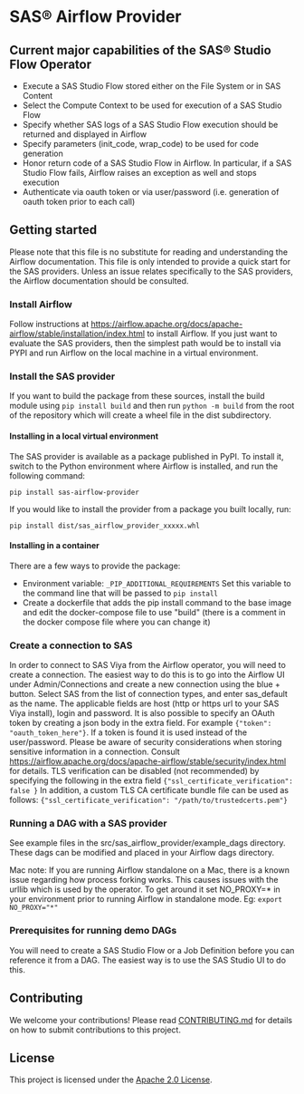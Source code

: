 # SAS&reg; Airflow Provider

## Current major capabilities of the SAS&reg; Studio Flow Operator

* Execute a SAS Studio Flow stored either on the File System or in SAS Content
* Select the Compute Context to be used for execution of a SAS Studio Flow
* Specify whether SAS logs of a SAS Studio Flow execution should be returned and displayed in Airflow
* Specify parameters (init_code, wrap_code) to be used for code generation
* Honor return code of a SAS Studio Flow in Airflow. In particular, if a SAS Studio Flow fails, Airflow raises an exception as well and stops execution
* Authenticate via oauth token or via user/password (i.e. generation of oauth token prior to each call)


## Getting started
Please note that this file is no substitute for reading and understanding the Airflow documentation. This file is only intended to provide a quick start for the SAS providers. Unless an issue relates specifically to the SAS providers, the Airflow documentation should be consulted.
### Install Airflow
Follow instructions at https://airflow.apache.org/docs/apache-airflow/stable/installation/index.html to install Airflow.
If you just want to evaluate the SAS providers, then the simplest path would be to install via PYPI and run Airflow on the local machine in a virtual environment. 

### Install the SAS provider
If you want to build the package from these sources, install the build module using `pip install build` and then run `python -m build` from the root of the repository which will create a wheel file in the dist subdirectory. 

#### Installing in a local virtual environment
The SAS provider is available as a package published in PyPI. To install it, switch to the Python environment where Airflow is installed, and run the following command:

`pip install sas-airflow-provider`

If you would like to install the provider from a package you built locally, run:

`pip install dist/sas_airflow_provider_xxxxx.whl`

#### Installing in a container
There are a few ways to provide the package:
- Environment variable: ```_PIP_ADDITIONAL_REQUIREMENTS``` Set this variable to the command line that will be passed to ```pip install```
- Create a dockerfile that adds the pip install command to the base image and edit the docker-compose file to use "build" (there is a comment in the docker compose file where you can change it)

### Create a connection to SAS
In order to connect to SAS Viya from the Airflow operator, you will need to create a connection. The easiest way to do this is to go into the Airflow UI under Admin/Connections and create a new connection using the blue + button. Select SAS from the list of connection types, and enter sas_default as the name. The applicable fields are host (http or https url to your SAS Viya install), login and password. It is also possible to specify an OAuth token by creating a json body in the extra field. For example `{"token": "oauth_token_here"}`. If a token is found it is used instead of the user/password.
Please be aware of security considerations when storing sensitive information in a
connection. Consult https://airflow.apache.org/docs/apache-airflow/stable/security/index.html for details.
TLS verification can be disabled (not recommended) by specifying the following in
the extra field `{"ssl_certificate_verification": false }` 
In addition, a custom TLS CA certificate bundle file can be used as follows:
`{"ssl_certificate_verification": "/path/to/trustedcerts.pem"}`

### Running a DAG with a SAS provider
See example files in the src/sas_airflow_provider/example_dags directory. These dags can be modified and 
placed in your Airflow dags directory. 

Mac note: If you are running Airflow standalone on a Mac, there is a known issue regarding how process forking works.
This causes issues with the urllib which is used by the operator. To get around it set NO_PROXY=* in your environment
prior to running Airflow in standalone mode.
Eg:
`export NO_PROXY="*"`

### Prerequisites for running demo DAGs
You will need to create a SAS Studio Flow or a Job Definition before you can reference it from a DAG. The easiest way is to use the SAS Studio UI to do this.


## Contributing
We welcome your contributions! Please read [CONTRIBUTING.md](CONTRIBUTING.md) for
details on how to submit contributions to this project.

## License
This project is licensed under the [Apache 2.0 License](LICENSE).
